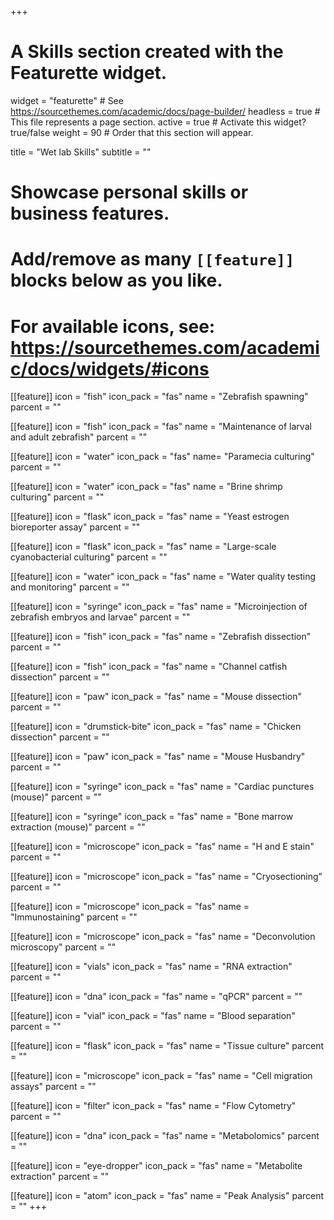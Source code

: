 +++
# A Skills section created with the Featurette widget.
widget = "featurette"  # See https://sourcethemes.com/academic/docs/page-builder/
headless = true  # This file represents a page section.
active = true  # Activate this widget? true/false
weight = 90  # Order that this section will appear.

title = "Wet lab Skills"
subtitle = ""

# Showcase personal skills or business features.
# 
# Add/remove as many `[[feature]]` blocks below as you like.
# 
# For available icons, see: https://sourcethemes.com/academic/docs/widgets/#icons


[[feature]]
  icon = "fish"
  icon_pack = "fas"
  name = "Zebrafish spawning"
  parcent = ""
    
[[feature]]
  icon = "fish"
  icon_pack = "fas"
  name = "Maintenance of larval and adult zebrafish"
  parcent = ""
  
[[feature]]
  icon = "water"
  icon_pack = "fas"
  name= "Paramecia culturing"
  parcent = ""
  
[[feature]]
  icon = "water"
  icon_pack = "fas"
  name = "Brine shrimp culturing"
  parcent = ""
  
[[feature]]
  icon = "flask"
  icon_pack = "fas"
  name = "Yeast estrogen bioreporter assay"
  parcent = ""
  
[[feature]]
  icon = "flask"
  icon_pack = "fas"
  name = "Large-scale cyanobacterial culturing"
  parcent = ""
  
[[feature]]
  icon = "water"
  icon_pack = "fas"
  name = "Water quality testing and monitoring"
  parcent = ""
  
[[feature]]
  icon = "syringe"
  icon_pack = "fas"
  name = "Microinjection of zebrafish embryos and larvae" 
  parcent = ""
  
[[feature]]
  icon = "fish"
  icon_pack = "fas"
  name = "Zebrafish dissection"
  parcent = ""
  
[[feature]]
  icon = "fish"
  icon_pack = "fas"
  name = "Channel catfish dissection"
  parcent = ""
  
[[feature]]
  icon = "paw"
  icon_pack = "fas"
  name = "Mouse dissection"
  parcent = ""
  
[[feature]]
  icon = "drumstick-bite"
  icon_pack = "fas"
  name = "Chicken dissection"
  parcent = ""
  
[[feature]]
  icon = "paw"
  icon_pack = "fas"
  name = "Mouse Husbandry"
  parcent = ""
  
[[feature]]
  icon = "syringe"
  icon_pack = "fas"
  name = "Cardiac punctures (mouse)"
  parcent = ""
  
[[feature]]
  icon = "syringe"
  icon_pack = "fas"
  name = "Bone marrow extraction (mouse)" 
  parcent = ""
  
[[feature]]
  icon = "microscope"
  icon_pack = "fas"
  name = "H and E stain"
  parcent = ""
  
[[feature]]
  icon = "microscope"
  icon_pack = "fas"
  name = "Cryosectioning"
  parcent = ""
  
[[feature]]
  icon = "microscope"
  icon_pack = "fas"
  name = "Immunostaining"
  parcent = ""
  
[[feature]]
  icon = "microscope"
  icon_pack = "fas"
  name = "Deconvolution microscopy" 
  parcent = ""
  
[[feature]]
  icon = "vials"
  icon_pack = "fas"
  name = "RNA extraction"
  parcent = ""
  
[[feature]]
  icon = "dna"
  icon_pack = "fas"
  name = "qPCR"
  parcent = ""
  
[[feature]]
  icon = "vial"
  icon_pack = "fas"
  name = "Blood separation"
  parcent = ""
  
[[feature]]
  icon = "flask"
  icon_pack = "fas"
  name = "Tissue culture"
  parcent = ""
  
[[feature]]
  icon = "microscope"
  icon_pack = "fas"
  name = "Cell migration assays"
  parcent = ""
  
[[feature]]
  icon = "filter"
  icon_pack = "fas"
  name = "Flow Cytometry"
  parcent = ""
  
[[feature]]
  icon = "dna"
  icon_pack = "fas"
  name = "Metabolomics"
  parcent = ""
  
[[feature]]
  icon = "eye-dropper"
  icon_pack = "fas"
  name = "Metabolite extraction"
  parcent = ""
  
[[feature]]
  icon = "atom"
  icon_pack = "fas"
  name = "Peak Analysis"
  parcent = ""
+++
